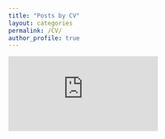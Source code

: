 ```yaml
---
title: "Posts by CV"
layout: categories
permalink: /CV/
author_profile: true
---
```


<embed src="https://github.com/JunjunZhangJX/JunjunZhangJX.github.io/blob/master/assets/images/Junjun1_CV.pdf" />



<!-- <div id="adobe-dc-view" style="width: 800px;"></div>
<script src="https://documentcloud.adobe.com/view-sdk/viewer.js"></script>
<script type="text/javascript">
	document.addEventListener("adobe_dc_view_sdk.ready", function(){ 
		var adobeDCView = new AdobeDC.View({clientId: "60f1c40821eb48a4982de99d974ca9a8", divId: "adobe-dc-view"});
		adobeDCView.previewFile({
			content:{location: {url: "https://github.com/JunjunZhangJX/JunjunZhangJX.github.io/blob/master/assets/images/Junjun1_CV.pdf"}},
			metaData:{fileName: "Junjun1_CV.pdf"}
		}, {embedMode: "IN_LINE"});
	});
</script> -->
